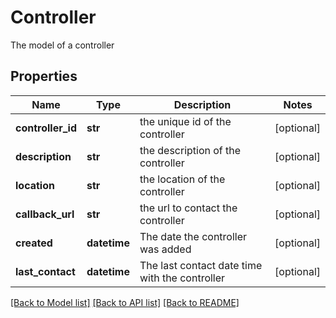 # Controller

The model of a controller
## Properties
Name | Type | Description | Notes
------------ | ------------- | ------------- | -------------
**controller_id** | **str** | the unique id of the controller | [optional] 
**description** | **str** | the description of the controller | [optional] 
**location** | **str** | the location of the controller | [optional] 
**callback_url** | **str** | the url to contact the controller | [optional] 
**created** | **datetime** | The date the controller was added | [optional] 
**last_contact** | **datetime** | The last contact date time with the controller | [optional] 

[[Back to Model list]](../README.md#documentation-for-models) [[Back to API list]](../README.md#documentation-for-api-endpoints) [[Back to README]](../README.md)


